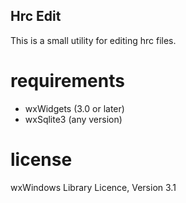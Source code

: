 ## Hrc Edit

This is a small utility for editing hrc files.

# requirements
- wxWidgets (3.0 or later)
- wxSqlite3 (any version)

# license
wxWindows Library Licence, Version 3.1
